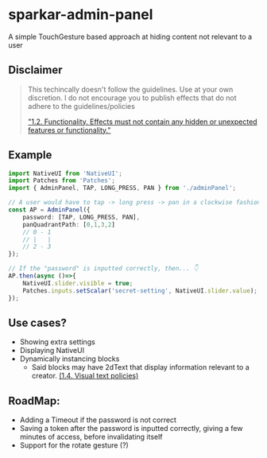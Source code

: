 # sparkar-admin-panel
A simple TouchGesture based approach at hiding content not relevant to a user

## Disclaimer
> This techincally doesn't follow the guidelines. Use at your own discretion. I do not encourage you to publish effects that do not adhere to the guidelines/policies
> 
> ["1.2. Functionality. Effects must not contain any hidden or unexpected features or functionality."](https://sparkar.facebook.com/ar-studio/learn/publishing/spark-ar-review-policies)

## Example
```typescript
import NativeUI from 'NativeUI';
import Patches from 'Patches';
import { AdminPanel, TAP, LONG_PRESS, PAN } from './adminPanel';

// A user would have to tap -> long press -> pan in a clockwise fashion 👇
const AP = AdminPanel({
    password: [TAP, LONG_PRESS, PAN],
    panQuadrantPath: [0,1,3,2]
    // 0 - 1
    // |   |
    // 2 - 3
});

// If the "password" is inputted correctly, then... 👇
AP.then(async ()=>{
    NativeUI.slider.visible = true;
    Patches.inputs.setScalar('secret-setting', NativeUI.slider.value);
});
```

## Use cases?
- Showing extra settings
- Displaying NativeUI
- Dynamically instancing blocks
  - Said blocks may have 2dText that display information relevant to a creator. [\(1.4. Visual text policies\)](https://sparkar.facebook.com/ar-studio/learn/publishing/spark-ar-review-policies#part-3-ar-content-standards)

## RoadMap:
- Adding a Timeout if the password is not correct
- Saving a token after the password is inputted correctly, giving a few minutes of access, before invalidating itself
- Support for the rotate gesture (?)
